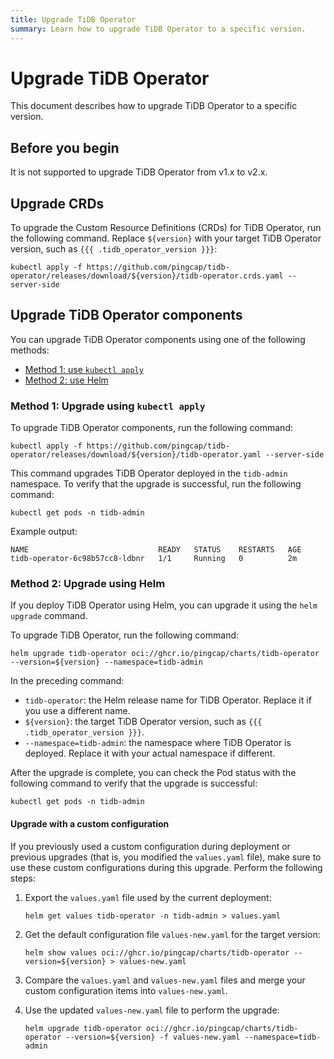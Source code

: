 ```yaml
---
title: Upgrade TiDB Operator
summary: Learn how to upgrade TiDB Operator to a specific version.
---
```


# Upgrade TiDB Operator

This document describes how to upgrade TiDB Operator to a specific version.

## Before you begin

It is not supported to upgrade TiDB Operator from v1.x to v2.x.

## Upgrade CRDs

To upgrade the Custom Resource Definitions (CRDs) for TiDB Operator, run the following command. Replace `${version}` with your target TiDB Operator version, such as `{{{ .tidb_operator_version }}}`:

```shell
kubectl apply -f https://github.com/pingcap/tidb-operator/releases/download/${version}/tidb-operator.crds.yaml --server-side
```

## Upgrade TiDB Operator components

You can upgrade TiDB Operator components using one of the following methods:

* [Method 1: use `kubectl apply`](#method-1-upgrade-using-kubectl-apply)
* [Method 2: use Helm](#method-2-upgrade-using-helm)

### Method 1: Upgrade using `kubectl apply`

To upgrade TiDB Operator components, run the following command:

```shell
kubectl apply -f https://github.com/pingcap/tidb-operator/releases/download/${version}/tidb-operator.yaml --server-side
```

This command upgrades TiDB Operator deployed in the `tidb-admin` namespace. To verify that the upgrade is successful, run the following command:

```shell
kubectl get pods -n tidb-admin
```

Example output:

```shell
NAME                             READY   STATUS    RESTARTS   AGE
tidb-operator-6c98b57cc8-ldbnr   1/1     Running   0          2m
```

### Method 2: Upgrade using Helm

If you deploy TiDB Operator using Helm, you can upgrade it using the `helm upgrade` command.

To upgrade TiDB Operator, run the following command:

```shell
helm upgrade tidb-operator oci://ghcr.io/pingcap/charts/tidb-operator --version=${version} --namespace=tidb-admin
```

In the preceding command:

* `tidb-operator`: the Helm release name for TiDB Operator. Replace it if you use a different name.
* `${version}`: the target TiDB Operator version, such as `{{{ .tidb_operator_version }}}`.
* `--namespace=tidb-admin`: the namespace where TiDB Operator is deployed. Replace it with your actual namespace if different.

After the upgrade is complete, you can check the Pod status with the following command to verify that the upgrade is successful:

```shell
kubectl get pods -n tidb-admin
```

#### Upgrade with a custom configuration

If you previously used a custom configuration during deployment or previous upgrades (that is, you modified the `values.yaml` file), make sure to use these custom configurations during this upgrade. Perform the following steps:

1. Export the `values.yaml` file used by the current deployment:

    ```shell
    helm get values tidb-operator -n tidb-admin > values.yaml
    ```

2. Get the default configuration file `values-new.yaml` for the target version:

    ```shell
    helm show values oci://ghcr.io/pingcap/charts/tidb-operator --version=${version} > values-new.yaml
    ```

3. Compare the `values.yaml` and `values-new.yaml` files and merge your custom configuration items into `values-new.yaml`.

4. Use the updated `values-new.yaml` file to perform the upgrade:

    ```shell
    helm upgrade tidb-operator oci://ghcr.io/pingcap/charts/tidb-operator --version=${version} -f values-new.yaml --namespace=tidb-admin
    ```
